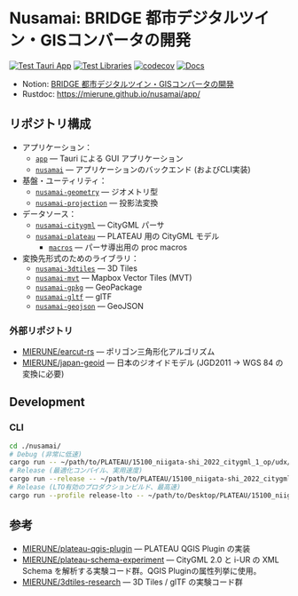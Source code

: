 # Nusamai: BRIDGE 都市デジタルツイン・GISコンバータの開発

[![Test Tauri App](https://github.com/MIERUNE/nusamai/actions/workflows/test_app.yml/badge.svg)](https://github.com/MIERUNE/nusamai/actions/workflows/test_app.yml)
[![Test Libraries](https://github.com/MIERUNE/nusamai/actions/workflows/test_libs.yml/badge.svg)](https://github.com/MIERUNE/nusamai/actions/workflows/test_libs.yml)
[![codecov](https://codecov.io/gh/MIERUNE/nusamai/graph/badge.svg?token=oa62wDWoqu)](https://codecov.io/gh/MIERUNE/nusamai)
[![Docs](https://github.com/MIERUNE/nusamai/actions/workflows/doc.yml/badge.svg)](https://mierune.github.io/nusamai/app/)

- Notion: [BRIDGE 都市デジタルツイン・GISコンバータの開発](https://www.notion.so/mierune/BRIDGE-GIS-461ba0355b3041619ed3f303a8b0166f)
- Rustdoc: https://mierune.github.io/nusamai/app/ 

## リポジトリ構成

- アプリケーション：
    - [`app`](./app/) &mdash; Tauri による GUI アプリケーション
    - [`nusamai`](./nusamai/) &mdash; アプリケーションのバックエンド (およびCLI実装)
- 基盤・ユーティリティ：
    - [`nusamai-geometry`](./nusamai-geometry/) &mdash; ジオメトリ型
    - [`nusamai-projection`](./nusamai-projection/) &mdash; 投影法変換
- データソース：
    - [`nusamai-citygml`](./nusamai-plateau/citygml/) &mdash; CityGML パーサ
    - [`nusamai-plateau`](./nusamai-plateau/) &mdash; PLATEAU 用の CityGML モデル
        - [`macros`](./nusamai-plateau/citygml/macros/) &mdash; パーサ導出用の proc macros
- 変換先形式のためのライブラリ：
    - [`nusamai-3dtiles`](./nusamai-3dtiles/) &mdash; 3D Tiles
    - [`nusamai-mvt`](./nusamai-mvt/) &mdash; Mapbox Vector Tiles (MVT)
    - [`nusamai-gpkg`](./nusamai-gpkg/) &mdash; GeoPackage
    - [`nusamai-gltf`](./nusamai-gltf/) &mdash; glTF
    - [`nusamai-geojson`](./nusamai-geojson/) &mdash; GeoJSON

### 外部リポジトリ

- [MIERUNE/earcut-rs](https://github.com/MIERUNE/earcut-rs) &mdash; ポリゴン三角形化アルゴリズム
- [MIERUNE/japan-geoid](https://github.com/MIERUNE/japan-geoid) &mdash; 日本のジオイドモデル (JGD2011 → WGS 84 の変換に必要)

## Development

### CLI

```bash
cd ./nusamai/
# Debug (非常に低速)
cargo run -- ~/path/to/PLATEAU/15100_niigata-shi_2022_citygml_1_op/udx/bldg/*.gml --sink geojson --output foobar.geojson
# Release (最適化コンパイル、実用速度)
cargo run --release -- ~/path/to/PLATEAU/15100_niigata-shi_2022_citygml_1_op/udx/bldg/*.gml --sink geojson --output foobar.geojson
# Release (LTO有効のプロダクションビルド、最高速)
cargo run --profile release-lto -- ~/path/to/Desktop/PLATEAU/15100_niigata-shi_2022_citygml_1_op/udx/bldg/*.gml --sink geojson --output foobar.geojson
```

## 参考

- [MIERUNE/plateau-qgis-plugin](https://github.com/MIERUNE/plateau-qgis-plugin) &mdash; PLATEAU QGIS Plugin の実装
- [MIERUNE/plateau-schema-experiment](https://github.com/MIERUNE/plateau-schema-experiment) &mdash; CityGML 2.0 と i-UR の XML Schema を解析する実験コード群。QGIS Pluginの属性列挙に使用。
- [MIERUNE/3dtiles-research](https://github.com/MIERUNE/3dtiles-research) &mdash; 3D Tiles / glTF の実験コード群

